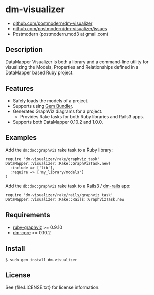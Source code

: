 # dm-visualizer

* [github.com/postmodern/dm-visualizer](http://github.com/postmodern/dm-visualizer/)
* [github.com/postmodern/dm-visualizer/issues](http://github.com/postmodern/dm-visualizer/issues)
* Postmodern (postmodern.mod3 at gmail.com)

## Description

DataMapper Visualizer is both a library and a command-line utility for
visualizing the Models, Properties and Relationships defined in a
DataMapper based Ruby project.

## Features

* Safely loads the models of a project.
* Supports using [Gem Bundler](http://gembundler.com/).
* Generates GraphViz diagrams for a project.
  * Provides Rake tasks for both Ruby libraries and Rails3 apps.
* Supports both DataMapper 0.10.2 and 1.0.0.

## Examples

Add the `dm:doc:graphviz` rake task to a Ruby library:

    require 'dm-visualizer/rake/graphviz_task'
    DataMapper::Visualizer::Rake::GraphVizTask.new(
      :include => ['lib'],
      :require => ['my_library/models']
    )

Add the `db:doc:graphviz` rake task to a Rails3 / [dm-rails](http://github.com/datamapper/dm-rails) app:

    require 'dm-visualizer/rake/rails/graphviz_task'
    DataMapper::Visualizer::Rake::Rails::GraphVizTask.new

## Requirements

* [ruby-graphviz](http://rubygems.org/gems/ruby-graphviz) >= 0.9.10
* [dm-core](http://github.com/datamapper/dm-core) >= 0.10.2

## Install

    $ sudo gem install dm-visualizer

## License

See {file:LICENSE.txt} for license information.

